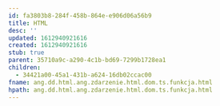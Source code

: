 ```yaml
---
id: fa3803b8-284f-458b-864e-e906d06a56b9
title: HTML
desc: ''
updated: 1612940921616
created: 1612940921616
stub: true
parent: 35710a9c-a290-4c1b-bd69-7299b1728ea1
children:
  - 34421a00-45a1-431b-a624-16db02ccac00
fname: ang.dd.html.ang.zdarzenie.html.dom.ts.funkcja.html
hpath: ang.dd.html.ang.zdarzenie.html.dom.ts.funkcja.html
---
```



